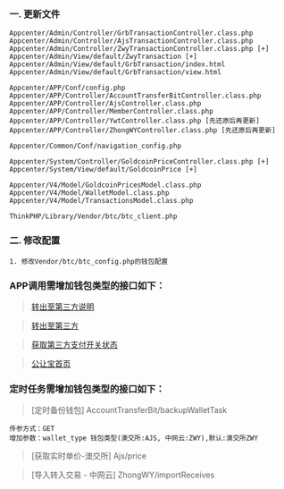 ### 一. 更新文件

	Appcenter/Admin/Controller/GrbTransactionController.class.php
	Appcenter/Admin/Controller/AjsTransactionController.class.php
	Appcenter/Admin/Controller/ZwyTransactionController.class.php [+]
	Appcenter/Admin/View/default/ZwyTransaction [+]
	Appcenter/Admin/View/default/GrbTransaction/index.html
	Appcenter/Admin/View/default/GrbTransaction/view.html

	Appcenter/APP/Conf/config.php
	Appcenter/APP/Controller/AccountTransferBitController.class.php
	Appcenter/APP/Controller/AjsController.class.php
	Appcenter/APP/Controller/MemberController.class.php
	Appcenter/APP/Controller/YwtController.class.php [先还原后再更新]
	Appcenter/APP/Controller/ZhongWYController.class.php [先还原后再更新]
	
	Appcenter/Common/Conf/navigation_config.php
	
	Appcenter/System/Controller/GoldcoinPriceController.class.php [+]
	Appcenter/System/View/default/GoldcoinPrice [+]

	Appcenter/V4/Model/GoldcoinPricesModel.class.php
	Appcenter/V4/Model/WalletModel.class.php
	Appcenter/V4/Model/TransactionsModel.class.php
	
	ThinkPHP/Library/Vendor/btc/btc_client.php
	
### 二. 修改配置

	1. 修改Vendor/btc/btc_config.php的钱包配置 

### APP调用需增加钱包类型的接口如下：

> [转出至第三方说明](http://pms.it-rayko.com/www/index.php?m=doc&f=view&docID=10003917)

> [转出至第三方](http://pms.it-rayko.com/www/index.php?m=doc&f=view&docID=10003918)

> [获取第三方支付开关状态](http://pms.it-rayko.com/www/index.php?m=doc&f=view&docID=10003919)

> [公让宝首页](http://pms.it-rayko.com/www/index.php?m=doc&f=view&docID=10003858)


### 定时任务需增加钱包类型的接口如下：

> [定时备份钱包] AccountTransferBit/backupWalletTask

	传参方式：GET
	增加参数：wallet_type 钱包类型(澳交所:AJS, 中网云:ZWY),默认:澳交所ZWY
	
> [获取实时单价-澳交所] Ajs/price

> [导入转入交易 - 中网云] ZhongWY/importReceives